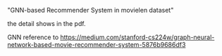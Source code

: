 "GNN-based Recommender System in movielen dataset" 

the detail shows in the pdf.

GNN reference to https://medium.com/stanford-cs224w/graph-neural-network-based-movie-recommender-system-5876b9686df3

